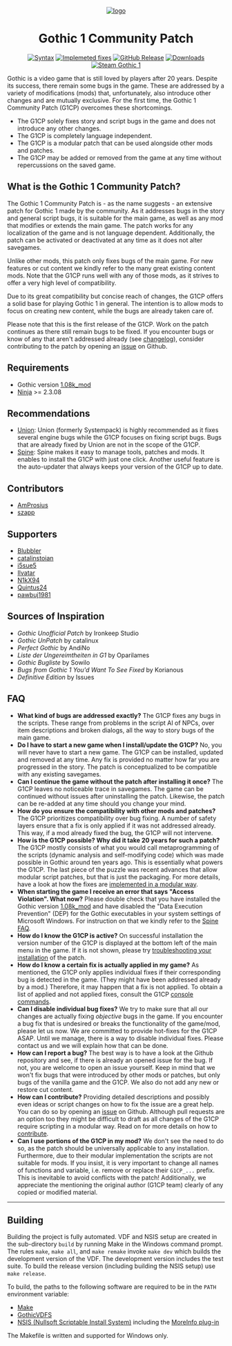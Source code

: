 <div align="center">

[![logo](https://github.com/AmProsius/gothic-1-community-patch/assets/20203034/06eb6356-94e6-4dec-bb6f-1ae28ec2692b)](https://github.com/AmProsius/gothic-1-community-patch)  
# Gothic 1 Community Patch

[![Syntax](https://github.com/AmProsius/gothic-1-community-patch/actions/workflows/syntax.yml/badge.svg)](https://github.com/AmProsius/gothic-1-community-patch/actions/workflows/syntax.yml)
[![Implemeted fixes](https://img.shields.io/github/directory-file-count/AmProsius/gothic-1-community-patch/src%2FNinja%2FG1CP%2FContent%2FTests?type=file&extension=d&label=fixes&color=yellow)](https://github.com/AmProsius/gothic-1-community-patch/blob/master/CHANGELOG.md)
[![GitHub Release](https://img.shields.io/github/v/release/AmProsius/gothic-1-community-patch)](https://github.com/AmProsius/gothic-1-community-patch/releases)
[![Downloads](https://api.szapp.de/downloads/g1cp/total/badge)](https://github.com/AmProsius/gothic-1-community-patch/releases)  
[![Steam Gothic 1](https://img.shields.io/badge/steam-workshop-2a3f5a?logo=steam&labelColor=1b2838)](https://steamcommunity.com/sharedfiles/filedetails/?id=2789245548)

</div>

Gothic is a video game that is still loved by players after 20 years. Despite its success, there remain some bugs in the game. These are addressed by a variety of modifications (mods) that, unfortunately, also introduce other changes and are mutually exclusive. For the first time, the Gothic 1 Community Patch (G1CP) overcomes these shortcomings.

- The G1CP solely fixes story and script bugs in the game and does not introduce any other changes.
- The G1CP is completely language independent.
- The G1CP is a modular patch that can be used alongside other mods and patches.
- The G1CP may be added or removed from the game at any time without repercussions on the saved game.

## What is the Gothic 1 Community Patch?
The Gothic 1 Community Patch is - as the name suggests - an extensive patch for Gothic 1 made by the community. As it addresses bugs in the story and general script bugs, it is suitable for the main game, as well as any mod that modifies or extends the main game. The patch works for any localization of the game and is not language dependent. Additionally, the patch can be activated or deactivated at any time as it does not alter savegames.

Unlike other mods, this patch only fixes bugs of the main game. For new features or cut content we kindly refer to the many great existing content mods. Note that the G1CP runs well with any of those mods, as it strives to offer a very high level of compatibility.

Due to its great compatibility but concise reach of changes, the G1CP offers a solid base for playing Gothic 1 in general. The intention is to allow mods to focus on creating new content, while the bugs are already taken care of.

Please note that this is the first release of the G1CP. Work on the patch continues as there still remain bugs to be fixed. If you encounter bugs or know of any that aren't addressed already (see [changelog](CHANGELOG.md)), consider contributing to the patch by opening an [issue](../../issues?q=sort:updated-desc) on Github.

## Requirements 
* Gothic version [1.08k_mod](https://www.worldofgothic.de/dl/download_34.htm)
* [Ninja](https://github.com/szapp/Ninja/releases) >= 2.3.08

## Recommendations 
* [Union](https://www.worldofgothic.de/dl/download_651.htm): Union (formerly Systempack) is highly recommended as it fixes several engine bugs while the G1CP focuses on fixing script bugs. Bugs that are already fixed by Union are not in the scope of the G1CP.
* [Spine](https://clockwork-origins.com/de/spine/): Spine makes it easy to manage tools, patches and mods. It enables to install the G1CP with just one click. Another useful feature is the auto-updater that always keeps your version of the G1CP up to date.

## Contributors
* [AmProsius](https://github.com/AmProsius)
* [szapp](https://github.com/szapp)

## Supporters
* [Blubbler](https://forum.worldofplayers.de/forum/members/14043-Blubbler)
* [catalinstoian](https://github.com/catalinstoian)
* [i5sue5](https://github.com/i5sue5)
* [Ilvatar](https://github.com/Ilvatar)
* [N1kX94](https://github.com/N1kX94)
* [Quintus24](https://github.com/Quintus24)
* [pawbuj1981](https://github.com/pawbuj1981)

## Sources of Inspiration

* *Gothic Unofficial Patch* by Ironkeep Studio
* *Gothic UnPatch* by catalinux
* *Perfect Gothic* by AndiNo
* *Liste der Ungereimtheiten in G1* by Oparilames
* *Gothic Bugliste* by Sowilo
* *Bugs from Gothic 1 You'd Want To See Fixed* by Korianous
* *Definitive Edition* by Issues

## FAQ 
* **What kind of bugs are addressed exactly?** The G1CP fixes any bugs in the scripts. These range from problems in the script AI of NPCs, over item descriptions and broken dialogs, all the way to story bugs of the main game.
* **Do I have to start a new game when I install/update the G1CP?** No, you will never have to start a new game. The G1CP can be installed, updated and removed at any time. Any fix is provided no matter how far you are progressed in the story. The patch is conceptualized to be compatible with any existing savegames.
* **Can I continue the game without the patch after installing it once?** The G1CP leaves no noticeable trace in savegames. The game can be continued without issues after uninstalling the patch. Likewise, the patch can be re-added at any time should you change your mind.
* **How do you ensure the compatibility with other mods and patches?** The G1CP prioritizes compatibility over bug fixing. A number of safety layers ensure that a fix is only applied if it was not addressed already. This way, if a mod already fixed the bug, the G1CP will not intervene.
* **How is the G1CP possible? Why did it take 20 years for such a patch?** The G1CP mostly consists of what you would call metaprogramming of the scripts (dynamic analysis and self-modifying code) which was made possible in Gothic around ten years ago. This is essentially what powers the G1CP. The last piece of the puzzle was recent advances that allow modular script patches, but that is just the packaging. For more details, have a look at how the fixes are [implemented in a modular way](docs/modularity.md).
* **When starting the game I receive an error that says "Access Violation". What now?** Please double check that you have installed the Gothic version [1.08k_mod](https://www.worldofgothic.de/dl/download_34.htm) and have disabled the 
"Data Execution Prevention" (DEP) for the Gothic executables in your system settings of Microsoft Windows. For instruction on that we kindly refer to the [Spine FAQ](https://clockwork-origins.com/spine/#faq-question-1576926774006).
* **How do I know the G1CP is active?** On successful installation the version number of the G1CP is displayed at the bottom left of the main menu in the game. If it is not shown, please try [troubleshooting your installation](https://github.com/szapp/Ninja/wiki/Troubleshooting-(EN)#wiki-wrapper) of the patch.
* **How do I know a certain fix is actually applied in my game?** As mentioned, the G1CP only applies individual fixes if their corresponding bug is detected in the game. (They might have been addressed already by a mod.) Therefore, it may happen that a fix is not applied. To obtain a list of applied and not applied fixes, consult the G1CP [console commands](docs/console.md).
* **Can I disable individual bug fixes?** We try to make sure that all our changes are actually fixing *objective* bugs in the game. If you encounter a bug fix that is undesired or breaks the functionality of the game/mod, please let us now. We are committed to provide hot-fixes for the G1CP ASAP. Until we manage, there is a way to disable individual fixes. Please contact us and we will explain how that can be done.
* **How can I report a bug?** The best way is to have a look at the Github repository and see, if there is already an opened issue for the bug. If not, you are welcome to open an issue yourself. Keep in mind that we won't fix bugs that were introduced by other mods or patches, but only bugs of the vanilla game and the G1CP. We also do not add any new or restore cut content.
* **How can I contribute?** Providing detailed descriptions and possibly even ideas or script changes on how to fix the issue are a great help. You can do so by opening an [issue](../../issues?q=sort:updated-desc) on Github. Although pull requests are an option too they might be difficult to draft as all changes of the G1CP require scripting in a modular way. Read on for more details on how to [contribute](docs/contributing.md).
* **Can I use portions of the G1CP in my mod?** We don't see the need to do so, as the patch should be universally applicable to any installation. Furthermore, due to their modular implementation the scripts are not suitable for mods. If you insist, it is very important to change all names of functions and variable, i.e. remove or replace their `G1CP_...` prefix. This is inevitable to avoid conflicts with the patch! Additionally, we appreciate the mentioning the original author (G1CP team) clearly of any copied or modified material.

---

## Building
Building the project is fully automated. VDF and NSIS setup are created in the sub-directory `build` by running Make in the Windows command prompt. The rules `make`, `make all`, and `make remake` invoke `make dev` which builds the development version of the VDF. The development version includes the test suite. To build the release version (including building the NSIS setup) use `make release`.

To build, the paths to the following software are required to be in the `PATH` environment variable:

 - [Make](http://gnuwin32.sourceforge.net/packages/make.htm)
 - [GothicVDFS](http://www.bendlins.de/nico/gothic2/)
 - [NSIS (Nullsoft Scriptable Install System)](https://nsis.sourceforge.io/) including the [MoreInfo plug-in](https://nsis.sourceforge.io/MoreInfo_plug-in)

The Makefile is written and supported for Windows only.

